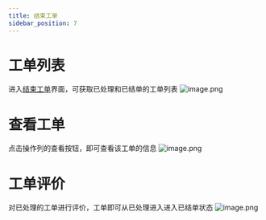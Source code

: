 ```yaml
---
title: 结束工单
sidebar_position: 7
---
```


# 工单列表

进入[结束工单](http://prod.iotn2n.com/#/CloudOt/EvaluationTicket)界面，可获取已处理和已结单的工单列表
![image.png](https://ww.iotn2n.com/attachment/attachment/images/2021/10/27/image_1635321490_PcQDSv2r.png)

# 查看工单

点击操作列的查看按钮，即可查看该工单的信息
![image.png](https://ww.iotn2n.com/attachment/attachment/images/2021/11/01/image_1635763524_mor41rgc.png)

# 工单评价
对已处理的工单进行评价，工单即可从已处理进入进入已结单状态
![image.png](https://ww.iotn2n.com/attachment/attachment/images/2021/11/01/image_1635763628_Ns23T2YM.png)